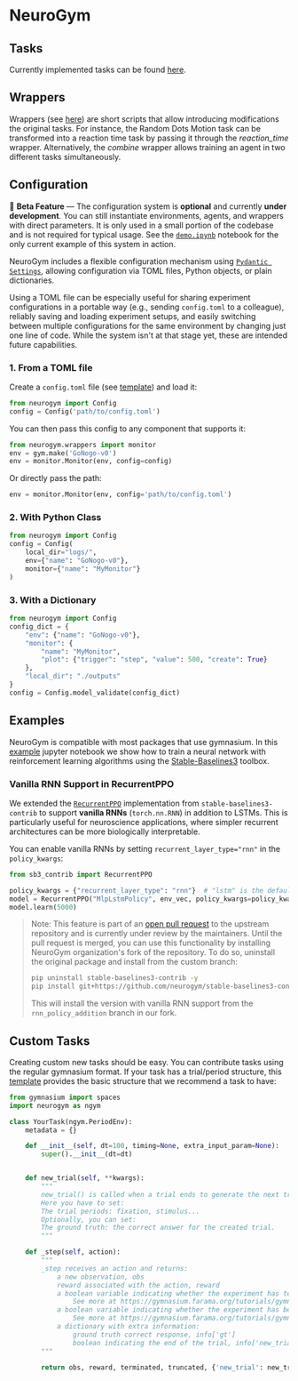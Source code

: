 # NeuroGym

## Tasks

Currently implemented tasks can be found [here](https://neurogym.github.io/neurogym/latest/api/envs/).

## Wrappers

Wrappers (see [here](https://neurogym.github.io/neurogym/latest/api/wrappers/))
are short scripts that allow introducing modifications the original tasks. For instance, the Random Dots Motion task can be transformed into a reaction time task by passing it through the _reaction_time_ wrapper. Alternatively, the _combine_ wrapper allows training an agent in two different tasks simultaneously.

## Configuration

🧪 **Beta Feature** — The configuration system is **optional** and currently **under development**. You can still instantiate environments, agents, and wrappers with direct parameters.
It is only used in a small portion of the codebase and is not required for typical usage.
See the [`demo.ipynb`](examples/demo.ipynb) notebook for the only current example of this system in action.

NeuroGym includes a flexible configuration mechanism using [`Pydantic Settings`](https://docs.pydantic.dev/latest/concepts/pydantic_settings/), allowing configuration via TOML files, Python objects, or plain dictionaries.

Using a TOML file can be especially useful for sharing experiment configurations in a portable way (e.g., sending `config.toml` to a colleague), reliably saving and loading experiment setups, and easily switching between multiple configurations for the same environment by changing just one line of code. While the system isn't at that stage yet, these are intended future capabilities.

### 1. From a TOML file

Create a `config.toml` file (see [template](examples/config.toml)) and load it:

```python
from neurogym import Config
config = Config('path/to/config.toml')
```

You can then pass this config to any component that supports it:

```python
from neurogym.wrappers import monitor
env = gym.make('GoNogo-v0')
env = monitor.Monitor(env, config=config)
```

Or directly pass the path:

```python
env = monitor.Monitor(env, config='path/to/config.toml')
```

### 2. With Python Class

```python
from neurogym import Config
config = Config(
    local_dir="logs/",
    env={"name": "GoNogo-v0"},
    monitor={"name": "MyMonitor"}
)
```

### 3. With a Dictionary

```python
from neurogym import Config
config_dict = {
    "env": {"name": "GoNogo-v0"},
    "monitor": {
        "name": "MyMonitor",
        "plot": {"trigger": "step", "value": 500, "create": True}
    },
    "local_dir": "./outputs"
}
config = Config.model_validate(config_dict)
```

## Examples

NeuroGym is compatible with most packages that use gymnasium.
In this [example](https://github.com/gyyang/neurogym/blob/master/examples/example_neurogym_rl.ipynb) jupyter notebook we show how to train a neural network with reinforcement learning algorithms using the [Stable-Baselines3](https://stable-baselines3.readthedocs.io/en/master/) toolbox.

### Vanilla RNN Support in RecurrentPPO

We extended the [`RecurrentPPO`](https://github.com/Stable-Baselines-Team/stable-baselines3-contrib) implementation from `stable-baselines3-contrib` to support **vanilla RNNs** (`torch.nn.RNN`) in addition to LSTMs. This is particularly useful for neuroscience applications, where simpler recurrent architectures can be more biologically interpretable.

You can enable vanilla RNNs by setting `recurrent_layer_type="rnn"` in the `policy_kwargs`:

```python
from sb3_contrib import RecurrentPPO

policy_kwargs = {"recurrent_layer_type": "rnn"}  # "lstm" is the default
model = RecurrentPPO("MlpLstmPolicy", env_vec, policy_kwargs=policy_kwargs, verbose=1)
model.learn(5000)
```

> Note: This feature is part of an [open pull request](https://github.com/Stable-Baselines-Team/stable-baselines3-contrib/pull/296) to the upstream repository and is currently under review by the maintainers. Until the pull request is merged, you can use this functionality by installing NeuroGym organization's fork of the repository. To do so, uninstall the original package and install from the custom branch:
>
> ```bash
> pip uninstall stable-baselines3-contrib -y
> pip install git+https://github.com/neurogym/stable-baselines3-contrib.git@rnn_policy_addition
> ```
>
> This will install the version with vanilla RNN support from the `rnn_policy_addition` branch in our fork.

## Custom Tasks

Creating custom new tasks should be easy. You can contribute tasks using the regular gymnasium format. If your task has a trial/period structure, this [template](https://github.com/gyyang/neurogym/blob/master/examples/template.py) provides the basic structure that we recommend a task to have:

```python
from gymnasium import spaces
import neurogym as ngym

class YourTask(ngym.PeriodEnv):
    metadata = {}

    def __init__(self, dt=100, timing=None, extra_input_param=None):
        super().__init__(dt=dt)


    def new_trial(self, **kwargs):
        """
        new_trial() is called when a trial ends to generate the next trial.
        Here you have to set:
        The trial periods: fixation, stimulus...
        Optionally, you can set:
        The ground truth: the correct answer for the created trial.
        """

    def _step(self, action):
        """
        _step receives an action and returns:
            a new observation, obs
            reward associated with the action, reward
            a boolean variable indicating whether the experiment has terminated, terminated
                See more at https://gymnasium.farama.org/tutorials/gymnasium_basics/handling_time_limits/#termination
            a boolean variable indicating whether the experiment has been truncated, truncated
                See more at https://gymnasium.farama.org/tutorials/gymnasium_basics/handling_time_limits/#truncation
            a dictionary with extra information:
                ground truth correct response, info['gt']
                boolean indicating the end of the trial, info['new_trial']
        """

        return obs, reward, terminated, truncated, {'new_trial': new_trial, 'gt': gt}

```
